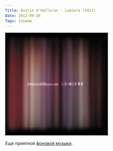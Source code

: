 ```yaml
---
Title: Dustin O'Halloran - Lumiere (2011)
Date: 2012-09-26
Tags: слушаю
---
```


![lumiere.jpeg](images/lumiere.jpeg)

Еще приятной [фоновой музыки](http://www.dustinohalloran.com/discography-lumiere).